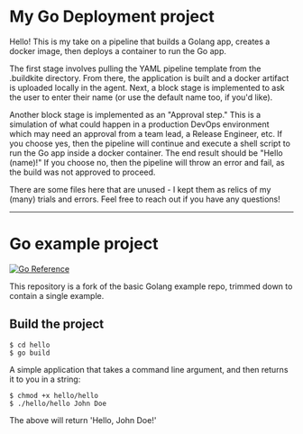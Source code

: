 # My Go Deployment project

Hello! This is my take on a pipeline that builds a Golang app, creates a docker image, then deploys a container to run the Go app.

The first stage involves pulling the YAML pipeline template from the .buildkite directory. From there, the application is built and a docker artifact is uploaded locally in the agent. Next, a block stage is implemented to ask the user to enter their name (or use the default name too, if you'd like).

Another block stage is implemented as an "Approval step." This is a simulation of what could happen in a production DevOps environment which may need an approval from a team lead, a Release Engineer, etc. If you choose yes, then the pipeline will continue and execute a shell script to run the Go app inside a docker container. The end result should be "Hello (name)!" If you choose no, then the pipeline will throw an error and fail, as the build was not approved to proceed.

There are some files here that are unused - I kept them as relics of my (many) trials and errors. Feel free to reach out if you have any questions!

---------------------------------------------------------------------------------------------------------------------------------

# Go example project

[![Go Reference](https://pkg.go.dev/badge/golang.org/x/example.svg)](https://pkg.go.dev/golang.org/x/example)

This repository is a fork of the basic Golang example repo, trimmed down to contain a single example.

## Build the project

```
$ cd hello
$ go build
```

A simple application that takes a command line argument, and then returns it to you in a string:

```
$ chmod +x hello/hello
$ ./hello/hello John Doe
```

The above will return 'Hello, John Doe!'

